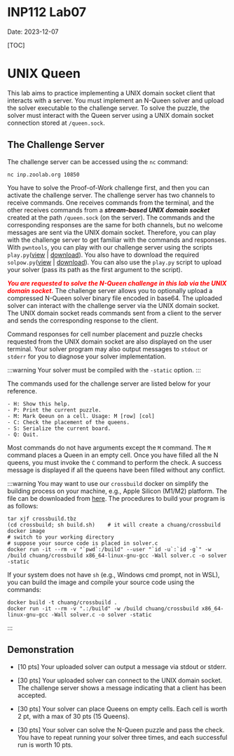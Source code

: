 # INP112 Lab07

Date: 2023-12-07

[TOC]

# UNIX Queen

This lab aims to practice implementing a UNIX domain socket client that interacts with a server. You must implement an N-Queen solver and upload the solver executable to the challenge server. To solve the puzzle, the solver must interact with the Queen server using a UNIX domain socket connection stored at `/queen.sock`.

## The Challenge Server

The challenge server can be accessed using the `nc` command:

```
nc inp.zoolab.org 10850
```

You have to solve the Proof-of-Work challenge first, and then you can activate the challenge server. The challenge server has two channels to receive commands. One receives commands from the terminal, and the other receives commands from a ***stream-based UNIX domain socket*** created at the path `/queen.sock` (on the server). The commands and the corresponding responses are the same for both channels, but no welcome messages are sent via the UNIX domain socket. Therefore, you can play with the challenge server to get familiar with the commands and responses. With `pwntools`, you can play with our challenge server using the scripts `play.py`([view](https://inp.zoolab.org/code.html?file=netprog/lab07/play.py) | [download](https://inp.zoolab.org/netprog/lab07/play.py)). You also have to download the required `solpow.py`([view](https://inp.zoolab.org/code.html?file=netprog/lab07/solpow.py) | [download](https://inp.zoolab.org/netprog/lab07/solpow.py)). You can also use the `play.py` script to upload your solver (pass its path as the first argument to the script).

<span style="color: red">***You are requested to solve the N-Queen challenge in this lab via the UNIX domain socket.***</span> The challenge server allows you to optionally upload a compressed N-Queen solver binary file encoded in base64. The uploaded solver can interact with the challenge server via the UNIX domain socket. The UNIX domain socket reads commands sent from a client to the server and sends the corresponding response to the client.

Command responses for cell number placement and puzzle checks requested from the UNIX domain socket are also displayed on the user terminal. Your solver program may also output messages to `stdout` or `stderr` for you to diagnose your solver implementation.

:::warning
Your solver must be compiled with the `-static` option.
:::

The commands used for the challenge server are listed below for your reference.
```
- H: Show this help.
- P: Print the current puzzle.
- M: Mark Qeeun on a cell. Usage: M [row] [col]
- C: Check the placement of the queens.
- S: Serialize the current board.
- Q: Quit.
```
Most commands do not have arguments except the `M` command. The `M` command places a Queen in an empty cell. Once you have filled all the N queens, you must invoke the `C` command to perform the check. A success message is displayed if all the queens have been filled without any conflict.

:::warning
You may want to use our `crossbuild` docker on simplify the building process on your machine, e.g., Apple Silicon (M1/M2) platform. The file can be downloaded from [here](https://inp.zoolab.org/netprog/lab07/crossbuild.tbz). The procedures to build your program is as follows:
```
tar xjf crossbuild.tbz
(cd crossbuild; sh build.sh)    # it will create a chuang/crossbuild docker image
# switch to your working directory
# suppose your source code is placed in solver.c
docker run -it --rm -v "`pwd`:/build" --user "`id -u`:`id -g`" -w /build chuang/crossbuild x86_64-linux-gnu-gcc -Wall solver.c -o solver -static
```

If your system does not have `sh` (e.g., Windows cmd prompt, not in WSL), you can build the image and compile your source code using the commands:
```
docker build -t chuang/crossbuild .
docker run -it --rm -v ".:/build" -w /build chuang/crossbuild x86_64-linux-gnu-gcc -Wall solver.c -o solver -static
```
:::

## Demonstration

- [10 pts] Your uploaded solver can output a message via stdout or stderr.

- [30 pts] Your uploaded solver can connect to the UNIX domain socket. The challenge server shows a message indicating that a client has been accepted.

- [30 pts] Your solver can place Queens on empty cells. Each cell is worth 2 pt, with a max of 30 pts (15 Queens).

- [30 pts] Your solver can solve the N-Queen puzzle and pass the check. You have to repeat running your solver three times, and each successful run is worth 10 pts.

